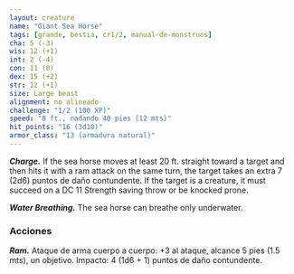 ```yaml
---
layout: creature
name: "Giant Sea Horse"
tags: [grande, bestia, cr1/2, manual-de-monstruos]
cha: 5 (-3)
wis: 12 (+1)
int: 2 (-4)
con: 11 (0)
dex: 15 (+2)
str: 12 (+1)
size: Large beast
alignment: no alineado
challenge: "1/2 (100 XP)"
speed: "0 ft., nadando 40 pies (12 mts)"
hit_points: "16 (3d10)"
armor_class: "13 (armadura natural)"
---
```


***Charge.*** If the sea horse moves at least 20 ft. straight toward a target and then hits it with a ram attack on the same turn, the target takes an extra 7 (2d6) puntos de daño contundente. If the target is a creature, it must succeed on a DC 11 Strength saving throw or be knocked prone.

***Water Breathing.*** The sea horse can breathe only underwater.

### Acciones

***Ram.*** Ataque de arma cuerpo a cuerpo: +3 al ataque, alcance 5 pies (1.5 mts), un objetivo. Impacto: 4 (1d6 + 1) puntos de daño contundente.
